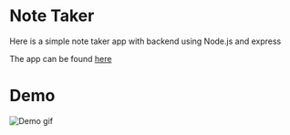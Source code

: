 # Note Taker

Here is a simple note taker app with backend using Node.js and express

The app can be found [here](https://polar-badlands-27067.herokuapp.com/)

# Demo

![Demo gif](https://i.imgur.com/sthkcfh.gif)
